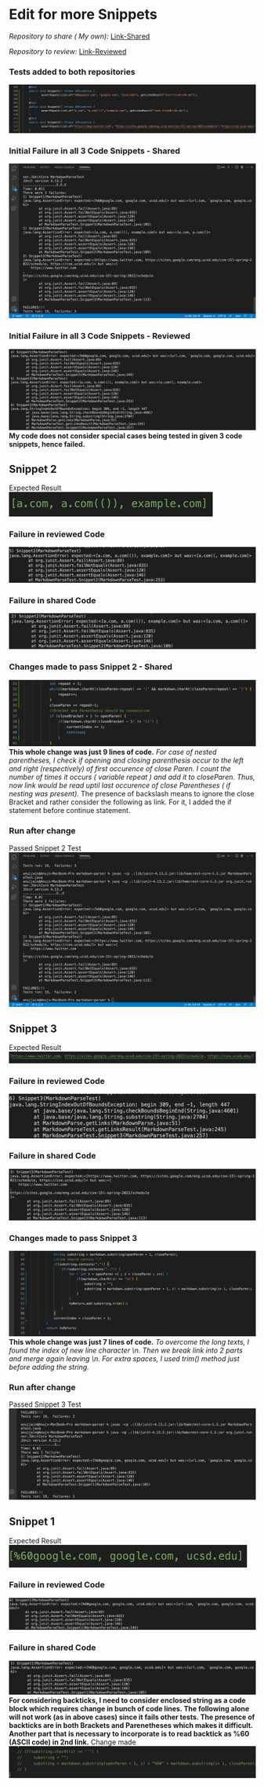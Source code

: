 # Edit for more Snippets

*Repository to share ( My own):* [Link-Shared](https://github.com/Anujjain2579/markdown-parser.git)

*Repository to review:* [Link-Reviewed](https://github.com/ddn005UCSD/markdown-parser)
### Tests added to both repositories
![Image1](L4-0.png)
### Initial Failure in all 3 Code Snippets - Shared
![Image1](L4-1-Original.png)
### Initial Failure in all 3 Code Snippets - Reviewed
![Image1R](L4-RF.png)
**My code does not consider special cases being tested in given 3 code snippets, hence failed.** 
## Snippet 2
Expected Result 
![Image2RS](L4-11.png)
### Failure in reviewed Code
![Image2R](L4-8.png)
### Failure in shared Code
![Image3R](L4-1-2.png)
### Changes made to pass Snippet 2 - Shared
![Image2](L4-3.png)
**This whole change was just 9 lines of code.** 
*For case of nested parentheses, I check if opening and closing parenthesis occur to the left and right (respectively) of first occurence of close Paren.
I count the number of times it occurs ( variable repeat ) and add it to closeParen. Thus, now link would be read uptil last occurence of close Parentheses ( if nesting was present).* 
The presence of backslash means to ignore the close Bracket and rather consider the following as link.
For it, I added the if statement before continue statement.
### Run after change
Passed Snippet 2 Test
![Image3](L4-2.png)
## Snippet 3
Expected Result
![Image3RS](L4-12.png)
### Failure in reviewed Code
![Image3R](L4-9-Crop.png)
### Failure in shared Code
![Image3R](L4-1-3.png)
### Changes made to pass Snippet 3
![Image4](L4-4.png)
**This whole change was just 7 lines of code.** 
*To overcome the long texts, I found the index of new line character \n. Then we break link into 2 parts and merge again leaving \n. For extra spaces, I used trim() method just before adding the string.*
### Run after change
Passed Snippet 3 Test
![Image5](L4-5.png)
## Snippet 1
Expected Result
![Image2R](L4-10.png)
### Failure in reviewed Code
![Image2R](L4-7.png)
### Failure in shared Code
![Image3R](L4-1.png)
**For considering backticks, I need to consider enclosed string as a code block which requires change in bunch of code lines. The following alone will not work (as in above cases) since it fails other tests. The presence of backticks are in both Brackets and Parenetheses which makes it difficult. Another part that is necessary to incorporate is to read backtick as %60 (ASCII code) in 2nd link.**
Change made
![Image6](L4-6.png)
